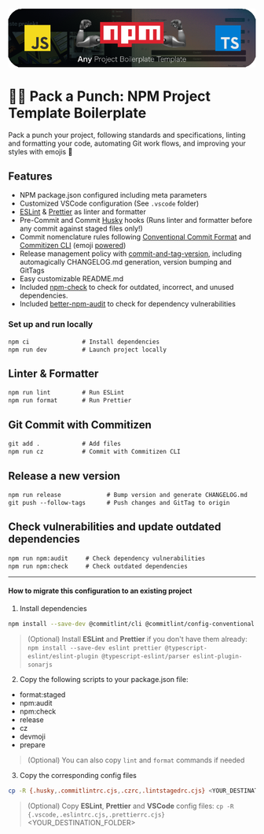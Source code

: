 <p align="center">
    <img alt="Pack a Punch logo" src="repo-logo.png" width="512"/>
</p>

# 🦾🔋 Pack a Punch: NPM Project Template Boilerplate

Pack a punch your project, following standards and specifications, linting and formatting your code, automating Git work flows, and improving your styles with emojis 🦄

## Features

- NPM package.json configured including meta parameters
- Customized VSCode configuration (See `.vscode` folder)
- [ESLint](https://www.npmjs.com/package/eslint) & [Prettier](https://www.npmjs.com/package/prettier) as linter and formatter
- Pre-Commit and Commit [Husky](https://github.com/typicode/husky) hooks (Runs linter and formatter before any commit against staged files only!)
- Commit nomenclature rules following [Conventional Commit Format](https://commitlint.js.org/) and [Commitizen CLI](https://github.com/commitizen/cz-cli) (emoji [powered](https://github.com/folke/devmoji))
- Release management policy with [commit-and-tag-version](https://github.com/absolute-version/commit-and-tag-version), including automagically CHANGELOG.md generation, version bumping and GitTags
- Easy customizable README.md
- Included [npm-check](https://www.npmjs.com/package/npm-check) to check for outdated, incorrect, and unused dependencies.
- Included [better-npm-audit](https://www.npmjs.com/package/better-npm-audit) to check for dependency vulnerabilities

### Set up and run locally

```
npm ci               # Install dependencies
npm run dev          # Launch project locally
```

## Linter & Formatter

```
npm run lint         # Run ESLint
npm run format       # Run Prettier
```

## Git Commit with Commitizen

```
git add .            # Add files
npm run cz           # Commit with Commitizen CLI
```

## Release a new version

```
npm run release             # Bump version and generate CHANGELOG.md
git push --follow-tags      # Push changes and GitTag to origin
```

## Check vulnerabilities and update outdated dependencies

```
npm run npm:audit     # Check dependency vulnerabilities
npm run npm:check     # Check outdated dependencies
```

---

#### How to migrate this configuration to an existing project

1. Install dependencies

```bash
npm install --save-dev @commitlint/cli @commitlint/config-conventional better-npm-audit commit-and-tag-version commitizen cz-conventional-changelog devmoji husky lint-staged npm-check
```

> (Optional) Install **ESLint** and **Prettier** if you don't have them already: `npm install --save-dev eslint prettier @typescript-eslint/eslint-plugin @typescript-eslint/parser eslint-plugin-sonarjs`

2. Copy the following scripts to your package.json file:

- format:staged
- npm:audit
- npm:check
- release
- cz
- devmoji
- prepare

> (Optional) You can also copy `lint` and `format` commands if needed

3. Copy the corresponding config files

```bash
cp -R {.husky,.commitlintrc.cjs,.czrc,.lintstagedrc.cjs} <YOUR_DESTINATION_FOLDER>
```

> (Optional) Copy **ESLint**, **Prettier** and **VSCode** config files: `cp -R {.vscode,.eslintrc.cjs,.prettierrc.cjs}` <YOUR_DESTINATION_FOLDER>
